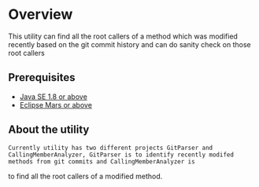 # Overview
This utility can find all the root callers of a method which was modified recently based on the git commit history and can do sanity check on those root callers

## Prerequisites
 - [Java SE 1.8 or above](http://www.oracle.com/technetwork/java/javase/downloads/index.html)
 - [Eclipse Mars or above](https://www.eclipse.org/)
 
## About the utility
    Currently utility has two different projects GitParser and CallingMemberAnalyzer, GitParser is to identify recently modifed methods from git commits and CallingMemberAnalyzer is
to find all the root callers of a modified method.
